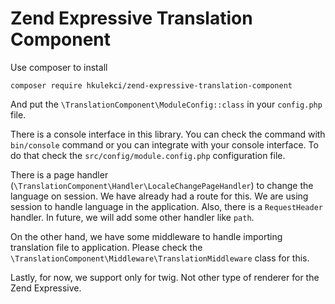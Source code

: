 # Zend Expressive Translation Component

Use composer to install

```
composer require hkulekci/zend-expressive-translation-component
```

And put the `\TranslationComponent\ModuleConfig::class` in your `config.php` file.

There is a console interface in this library. You can check the command with `bin/console` command or you can integrate with your console interface. To do that check the `src/config/module.config.php` configuration file.

There is a page handler (`\TranslationComponent\Handler\LocaleChangePageHandler`) to change the language on session. We have already had a route for this. We are using session to handle language in the application. Also, there is a `RequestHeader` handler. In future, we will add some other handler like `path`.

On the other hand, we have some middleware to handle importing translation file to application. Please check the `\TranslationComponent\Middleware\TranslationMiddleware` class for this.

Lastly, for now, we support only for twig. Not other type of renderer for the Zend Expressive.
